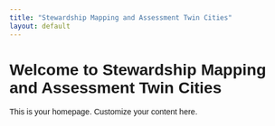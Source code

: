 ```yaml
---
title: "Stewardship Mapping and Assessment Twin Cities"
layout: default
---
```


<head>
  <style>
    /* Set Source Sans 3 as the main body font */
    body {
      font-family: 'Source Sans 3', sans-serif;
    }

    /* Set Merriweather for headers */
    h1, h2, h3, h4, h5, h6 {
      font-family: 'Merriweather', serif;
    }
  </style>
</head>

# Welcome to Stewardship Mapping and Assessment Twin Cities

This is your homepage. Customize your content here.

